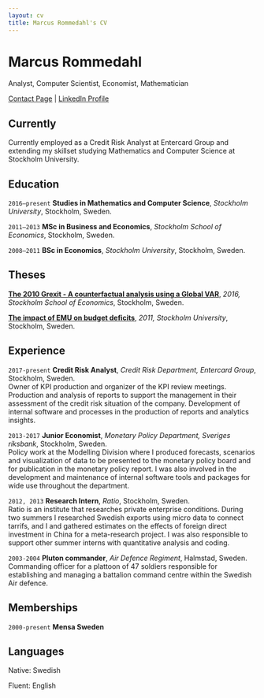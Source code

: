 ```yaml
---
layout: cv
title: Marcus Rommedahl's CV
---
```

# Marcus Rommedahl
Analyst, Computer Scientist, Economist, Mathematician

<div id="webaddress">
 <a href="https://rommedahl.net/contact">Contact Page</a>
| <a href="https://www.linkedin.com/in/rommedahl/">LinkedIn Profile</a>
</div>

## Currently

Currently employed as a Credit Risk Analyst at Entercard Group and extending my skillset studying Mathematics and Computer Science at Stockholm University.

## Education

`2016–present`
**Studies in Mathematics and Computer Science**, *Stockholm University*, Stockholm, Sweden.

`2011–2013`
**MSc in Business and Economics**, *Stockholm School of Economics*, Stockholm, Sweden.

`2008–2011`
**BSc in Economics**, *Stockholm University*, Stockholm, Sweden.


## Theses

[**The 2010 Grexit - A counterfactual analysis using a Global VAR**](http://arc.hhs.se/download.aspx?MediumId=2831), *2016, Stockholm School of Economics*, Stockholm, Sweden.

[**The impact of EMU on budget deficits**](https://sourceforge.net/p/emumoralhazard/code/ci/master/tree/paper.pdf?format=raw), *2011, Stockholm University*, Stockholm, Sweden.

## Experience

`2017-present`
**Credit Risk Analyst**, *Credit Risk Department, Entercard Group*, Stockholm, Sweden.  
Owner of KPI production and organizer of the KPI review meetings. 
Production and analysis of reports to support the management in their assessment of the credit risk situation of the company.
Development of internal software and processes in the production of reports and analytics insights.

`2013-2017`
**Junior Economist**, *Monetary Policy Department, Sveriges riksbank*, Stockholm, Sweden.  
Policy work at the Modelling Division where I produced forecasts, scenarios and visualization of data to be presented to the monetary policy board and for publication in the monetary policy report.
I was also involved in the development and maintenance of internal software tools and packages for wide use throughout the department.

`2012, 2013`
**Research Intern**, *Ratio*, Stockholm, Sweden.  
Ratio is an institute that researches private enterprise conditions.
During two summers I researched Swedish exports using micro data to connect tarrifs, and I and gathered estimates on the effects of foreign direct investment in China for a meta-research project.
I was also responsible to support other summer interns with quantitative analysis and coding.

`2003-2004`
**Pluton commander**, *Air Defence Regiment*, Halmstad, Sweden.  
Commanding officer for a plattoon of 47 soldiers responsible for establishing and managing a battalion command centre within the Swedish Air defence.

## Memberships

`2000-present`
**Mensa Sweden**


## Languages

Native: Swedish

Fluent: English

<!-- ### Footer

Last updated: March 2021 -->


